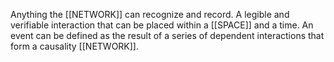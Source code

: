 Anything the [[NETWORK]] can recognize and record. A legible and verifiable interaction that can be placed within a [[SPACE]] and a time. An event can be defined as the result of a series of dependent interactions that form a causality [[NETWORK]].